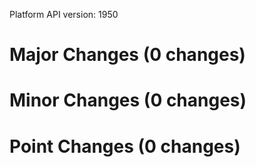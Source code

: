 Platform API version: 1950


# Major Changes (0 changes)


# Minor Changes (0 changes)


# Point Changes (0 changes)
